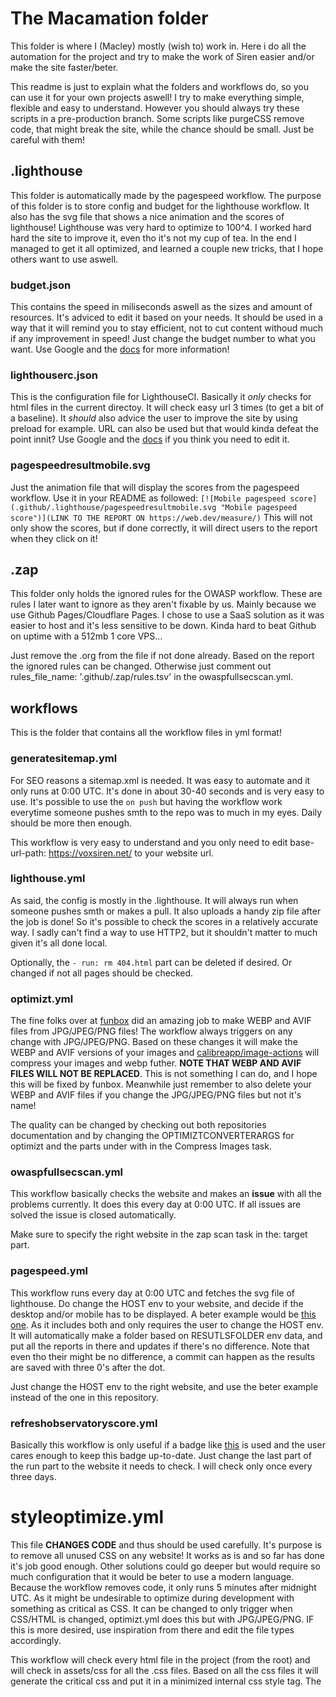 # The Macamation folder
This folder is where I (Macley) mostly (wish to) work in.
Here i do all the automation for the project and try to make the work of Siren easier and/or make the site faster/beter.

This readme is just to explain what the folders and workflows do, so you can use it for your own projects aswell!
I try to make everything simple, flexible and easy to understand. However you should always try these scripts in a pre-production branch.
Some scripts like purgeCSS remove code, that might break the site, while the chance should be small. Just be careful with them!

## .lighthouse
This folder is automatically made by the pagespeed workflow. The purpose of this folder is to store config and budget for the lighthouse workflow.
It also has the svg file that shows a nice animation and the scores of lighthouse! Lighthouse was very hard to optimize to 100^4. I worked hard hard the site to improve it, even tho it's not my cup of tea. 
In the end I managed to get it all optimized, and learned a couple new tricks, that I hope others want to use aswell.

### budget.json
This contains the speed in miliseconds aswell as the sizes and amount of resources. It's adviced to edit it based on your needs.
It should be used in a way that it will remind you to stay efficient, not to cut content withoud much if any improvement in speed!
Just change the budget number to what you want. Use Google and the [docs](https://github.com/GoogleChrome/lighthouse/blob/master/docs/performance-budgets.md) for more information!

### lighthouserc.json
This is the configuration file for LighthouseCI. Basically it *only* checks for html files in the current directoy. It will check easy url 3 times (to get a bit of a baseline).
It *should* also advice the user to improve the site by using preload for example. URL can also be used but that would kinda defeat the point innit? Use Google and the [docs](https://github.com/GoogleChrome/lighthouse-ci/blob/main/docs/configuration.md) if you think you need to edit it.

### pagespeedresultmobile.svg
Just the animation file that will display the scores from the pagespeed workflow. Use it in your README as followed:
`[![Mobile pagespeed score](.github/.lighthouse/pagespeedresultmobile.svg "Mobile pagespeed score")](LINK TO THE REPORT ON https://web.dev/measure/)`
This will not only show the scores, but if done correctly, it will direct users to the report when they click on it!

## .zap
This folder only holds the ignored rules for the OWASP workflow. These are rules I later want to ignore as they aren't fixable by us. Mainly because we use Github Pages/Cloudflare Pages.
I chose to use a SaaS solution as it was easier to host and it's less sensitive to be down. Kinda hard to beat Github on uptime with a 512mb 1 core VPS...

Just remove the .org from the file if not done already. Based on the report the ignored rules can be changed. Otherwise just comment out rules_file_name: '.github/.zap/rules.tsv' in the owaspfullsecscan.yml. 

## workflows
This is the folder that contains all the workflow files in yml format!

### generatesitemap.yml
For SEO reasons a sitemap.xml is needed. It was easy to automate and it only runs at 0:00 UTC. It's done in about 30-40 seconds and is very easy to use.
It's possible to use the `on push` but having the workflow work everytime someone pushes smth to the repo was to much in my eyes. Daily should be more then enough.

This workflow is very easy to understand and you only need to edit base-url-path: https://voxsiren.net/ to your website url.

### lighthouse.yml
As said, the config is mostly in the .lighthouse. It will always run when someone pushes smth or makes a pull. It also uploads a handy zip file after the job is done!
So it's possible to check the scores in a relatively accurate way. I sadly can't find a way to use HTTP2, but it shouldn't matter to much given it's all done local.

Optionally, the `- run: rm 404.html` part can be deleted if desired. Or changed if not all pages should be checked.

### optimizt.yml
The fine folks over at [funbox](https://github.com/funbox/optimizt) did an amazing job to make WEBP and AVIF files from JPG/JPEG/PNG files! The workflow always triggers on any change with JPG/JPEG/PNG.
Based on these changes it will make the WEBP and AVIF versions of your images and [calibreapp/image-actions](https://github.com/calibreapp/image-actions) will compress your images and webp futher.
**NOTE THAT WEBP AND AVIF FILES WILL NOT BE REPLACED**. This is not something I can do, and I hope this will be fixed by funbox. Meanwhile just remember to also delete your WEBP and AVIF files if you change the JPG/JPEG/PNG files but not it's name!

The quality can be changed by checking out both repositories documentation and by changing the OPTIMIZTCONVERTERARGS for optimizt and the parts under with in the Compress Images task.

### owaspfullsecscan.yml
This workflow basically checks the website and makes an **issue** with all the problems currently. It does this every day at 0:00 UTC. If all issues are solved the issue is closed automatically.

Make sure to specify the right website in the zap scan task in the: target part.

### pagespeed.yml
This workflow runs every day at 0:00 UTC and fetches the svg file of lighthouse. Do change the HOST env to your website, and decide if the desktop and/or mobile has to be displayed.
A beter example would be [this one](https://github.com/ankurparihar/readme-pagespeed-insights/blob/master/.github/workflows/pagespeed.yml). As it includes both and only requires the user to change the HOST env.
It will automatically make a folder based on RESUTLSFOLDER env data, and put all the reports in there and updates if there's no difference. Note that even tho their might be no difference, a commit can happen as the results are saved with three 0's after the dot.

Just change the HOST env to the right website, and use the beter example instead of the one in this repository.

### refreshobservatoryscore.yml
Basically this workflow is only useful if a badge like [this](https://img.shields.io/mozilla-observatory/grade-score/rockraidersx.com?publish) is used and the user cares enough to keep this badge up-to-date.
Just change the last part of the run part to the website it needs to check. I will check only once every three days.

# styleoptimize.yml
This file **CHANGES CODE** and thus should be used carefully. It's purpose is to remove all unused CSS on any website! It works as is and so far has done it's job good enough.
Other solutions could go deeper but would require so much configuration that it would be beter to use a modern language. Because the workflow removes code, it only runs 5 minutes after midnight UTC.
As it might be undesirable to optimize during development with something as critical as CSS. It can be changed to only trigger when CSS/HTML is changed, optimizt.yml does this but with JPG/JPEG/PNG.
IF this is more desired, use inspiration from there and edit the file types accordingly.

This workflow will check every html file in the project (from the root) and will check in assets/css for all the .css files.
Based on all the css files it will generate the critical css and put it in a minimized internal css style tag. The <style> tags that are multiple lines will stay intact!
This workflow also has a very clever sed command [thanks to Armali](https://stackoverflow.com/a/66552948/15361696)! This sed command will remove the one line internal css so that critical can insert the newest one!
This all will not generate another commit if nothing changed within the critical view of the html page. Critical will also fix some styling as a bonus!

It also will do a lighthouse check as a second job after the above is done.

# README.MD
The README.MD in the root folder is also made by me. It's largely shields.io and it's best to look there for more information. The side images are done in HTML and all the other parts are in Markdown.
All badges are from shields.io to keep colours and style consitent. A shield how I make it is made as followed:

Look on shields.io for a dyanmic badge, at best a static one like the CSS3 one I made.
`https://img.shields.io/codefactor/grade/github/TheVoxSiren/rockraidersx.com/main` This is a dynamic badge to see the codefactor score on the main branch on our repo.

Next I add the logo from [simpleicons](https://simpleicons.org/).
`https://img.shields.io/codefactor/grade/github/TheVoxSiren/rockraidersx.com/main` `?logo=codecov`

Add a custom color based on hex code.
`https://img.shields.io/codefactor/grade/github/TheVoxSiren/rockraidersx.com/main` `?logo=codecov` `&logoColor=f5f5f5`

Wrap this inside the markdown format with a nice name.
`[CodeFactor Grade](https://img.shields.io/codefactor/grade/github/TheVoxSiren/rockraidersx.com/main?logo=codecov&logoColor=f5f5f5)`

Now this get's wrapped inside the markdown link format again so that clicking on it, will actually refer to either nothing or something useful.
By default, it will refer users to the badges in a empty page... If no link can be given, just fill the last () in with (#) so that it won't open anything.
`[![CodeFactor Grade](https://img.shields.io/codefactor/grade/github/TheVoxSiren/rockraidersx.com/main?logo=codecov&logoColor=f5f5f5)](https://www.codefactor.io/repository/github/thevoxsiren/rockraidersx.com)`

If you're brave, you can even add a custom icon with a base64 string. It's possible but too complicated and too much work for just some badges.

# Final note
This folder contains all my experience with Github Workflow and personally I enjoy using it. I believe if users use Github Pages or anything else which Github functions as a code hosing provider.
Using some of these workflows can improve the site's performance futher which makes everyone happy :). You also have my permission to do whatever you wish with these workflows, crediting would be nice.
